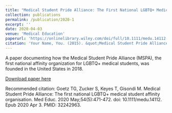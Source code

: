 ```yaml
---
title: "Medical Student Pride Alliance: The First National LGBTQ+ Medical Student Affinity Organization"
collection: publications
permalink: /publication/2020-1
excerpt: ''
date: 2020-04-03
venue: 'Medical Education'
paperurl: 'https://onlinelibrary.wiley.com/doi/full/10.1111/medu.14112'
citation: 'Your Name, You. (2015). &quot;Medical Student Pride Alliance: The First National LGBTQ+ Medical Student Affinity Organization.&quot; <i>Journal 1</i>. 1(3).'
---
```


A paper documenting how the Medical Student Pride Alliance (MSPA), the first national affinity organization for LGBTQ+ medical students, was founded in the United States in 2018. 

[Download paper here](https://onlinelibrary.wiley.com/doi/full/10.1111/medu.14112)

Recommended citation: Goetz TG, Zucker S, Keyes T, Gisondi M. Medical Student Pride Alliance: The first national LGBTQ+ medical student affinity organisation. Med Educ. 2020 May;54(5):471-472. doi: 10.1111/medu.14112. Epub 2020 Apr 3. PMID: 32242963.
